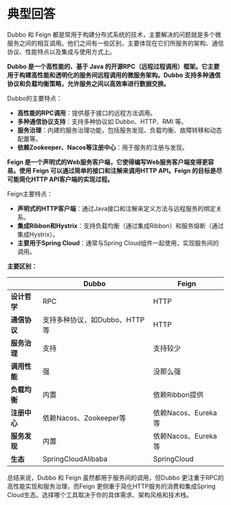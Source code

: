 # 典型回答

Dubbo 和 Feign 都是常用于构建分布式系统的技术，主要解决的问题就是多个微服务之间的相互调用。他们之间有一些区别，主要体现在它们所服务的架构、通信协议、性能特点以及集成与使用方式上。

**Dubbo 是一个高性能的、基于 Java 的开源RPC（远程过程调用）框架。它主要用于构建高性能和透明化的服务间远程调用的微服务架构。Dubbo 支持多种通信协议和负载均衡策略，允许服务之间以高效率进行数据交换。**

Dubbo的主要特点：

- **高性能的RPC调用**：提供基于接口的远程方法调用。
- **多种通信协议支持**：支持多种协议如 Dubbo、HTTP、RMI 等。
- **服务治理**：内建的服务治理功能，包括服务发现、负载均衡、故障转移和动态配置等。
- **依赖Zookeeper、Nacos等注册中心**：用于服务的注册与发现。



**Feign 是一个声明式的Web服务客户端，它使得编写Web服务客户端变得更容易。使用 Feign 可以通过简单的接口和注解来调用HTTP API。Feign 的目标是尽可能简化HTTP API客户端的实现过程。**

Feign主要特点：

- **声明式的HTTP客户端**：通过Java接口和注解来定义方法与远程服务的绑定关系。
- **集成Ribbon和Hystrix**：支持负载均衡（通过集成Ribbon）和服务熔断（通过集成Hystrix）。
- **主要用于Spring Cloud**：通常与Spring Cloud组件一起使用，实现服务间的调用。


**主要区别：**

|  | **Dubbo** | **Feign** |
| --- | --- | --- |
| **设计哲学** | RPC | HTTP |
| **通信协议** | 支持多种协议，如Dubbo、HTTP等 | HTTP |
| **服务治理** | 支持 | 支持较少 |
| **调用性能** | 强 | 没那么强 |
| **负载均衡** | 内置 | 依赖Ribbon提供 |
| **注册中心** | 依赖Nacos、Zookeeper等 | 依赖Nacos、Eureka等 |
| **服务发现** | 内置 | 依赖Nacos、Eureka等 |
| **生态** | SpringCloudAlibaba | SpringCloud |


总结来说，Dubbo 和 Feign 虽然都用于服务间的调用，但Dubbo 更注重于RPC的高性能实现和服务治理，而Feign 更侧重于简化HTTP服务的消费和集成Spring Cloud生态。选择哪个工具取决于你的具体需求、架构风格和技术栈。
